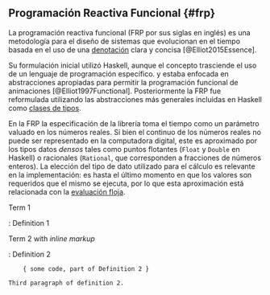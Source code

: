 ## Programación Reactiva Funcional {#frp}

La programación reactiva funcional (FRP por sus siglas en inglés) es una metodología
para el diseño de sistemas que evolucionan en el tiempo basada en el uso de una
[denotación](#denotación) clara y concisa [@Elliot2015Essence].

Su formulación inicial utilizó Haskell, aunque el concepto trasciende el uso de un lenguaje de programación específico.
y estaba enfocada en abstracciones apropiadas para permitir la programación funcional de animaciones [@Elliot1997Functional].
Posteriormente la FRP fue reformulada utilizando las abstracciones más generales incluidas en Haskell como [clases de tipos](#type-classes).

En la FRP la especificación de la librería toma el tiempo como un parámetro valuado en los números reales.
Si bien el continuo de los números reales no puede ser representado en la computadora digital, 
este es aproximado por los tipos datos _densos_ tales como puntos flotantes (`Float` y `Double` en Haskell)
o racionales (`Rational`, que corresponden a fracciones de números enteros).
La elección del tipo de dato utilizado para el cálculo es relevante en la implementación: 
es hasta el último momento en que los valores son requeridos que el mismo se ejecuta,
por lo que esta aproximación está relacionada con la [evaluación floja](#lazy).


Term 1

:   Definition 1

Term 2 with *inline markup*

:   Definition 2

        { some code, part of Definition 2 }

    Third paragraph of definition 2.


